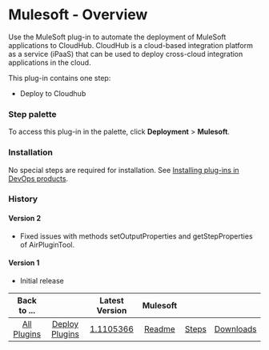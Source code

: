 
# Mulesoft - Overview

Use the MuleSoft plug-in to automate the deployment of MuleSoft applications to CloudHub. CloudHub is a cloud-based integration platform as a service (iPaaS) that can be used to deploy cross-cloud integration applications in the cloud.

This plug-in contains one step:

* Deploy to Cloudhub

### Step palette

To access this plug-in in the palette, click **Deployment** > **Mulesoft**.

### Installation

No special steps are required for installation. See [Installing plug-ins in DevOps products](https://community.ibm.com/community/user/wasdevops/blogs/laurel-dickson-bull1/2022/06/13/install-plugins "Installing plug-ins in DevOps products").

### History

#### Version 2

* Fixed issues with methods setOutputProperties and getStepProperties of AirPluginTool.

#### Version 1

* Initial release


|Back to ...||Latest Version|Mulesoft |||
| :---: | :---: | :---: | :---: | :---: | :---: |
|[All Plugins](../../index.md)|[Deploy Plugins](../README.md)|[1.1105366](https://raw.githubusercontent.com/UrbanCode/IBM-UCD-PLUGINS/main/files/mulesoft/ucd-plugins-mulesoft-2.1175635.zip)|[Readme](README.md)|[Steps](steps.md)|[Downloads](downloads.md)|
